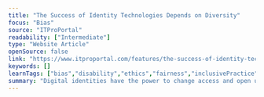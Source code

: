 ```yaml
---
title: "The Success of Identity Technologies Depends on Diversity"
focus: "Bias"
source: "ITProPortal"
readability: ["Intermediate"]
type: "Website Article"
openSource: false
link: "https://www.itproportal.com/features/the-success-of-identity-technologies-depends-on-diversity/"
keywords: []
learnTags: ["bias","disability","ethics","fairness","inclusivePractice"]
summary: "Digital identities have the power to change access and open up a new world of inclusion for billions of people, but half of the planet doesn’t currently have access to the internet and modern services, curbing the potential innovation that comes with inclusivity. "
---
```

